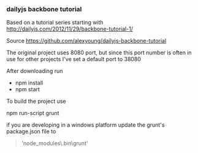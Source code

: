 ### dailyjs backbone tutorial

Based on a tutorial series starting with http://dailyjs.com/2012/11/29/backbone-tutorial-1/

Source https://github.com/alexyoung/dailyjs-backbone-tutorial

The original project uses 8080 port, but since this port number is often in
use for other projects I've set a default port to 38080

After downloading run
* npm install
* npm start

To build the project use

npm run-script grunt

if you are developing in a windows platform update the grunt's package.json file to
>'node_modules\\.bin\\grunt'